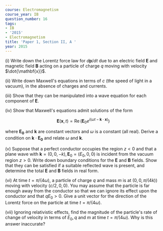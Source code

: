 ```yaml
---
course: Electromagnetism
course_year: IB
question_number: 16
tags:
- IB
- '2015'
- Electromagnetism
title: 'Paper 1, Section II, A '
year: 2015
---
```




(i) Write down the Lorentz force law for $d \mathbf{p} / d t$ due to an electric field $\mathbf{E}$ and magnetic field $\mathbf{B}$ acting on a particle of charge $q$ moving with velocity $\dot{\mathbf{x}}$.

(ii) Write down Maxwell's equations in terms of $c$ (the speed of light in a vacuum), in the absence of charges and currents.

(iii) Show that they can be manipulated into a wave equation for each component of $\mathbf{E}$.

(iv) Show that Maxwell's equations admit solutions of the form

$$\mathbf{E}(\mathbf{x}, t)=\operatorname{Re}\left(\mathbf{E}_{0} e^{i(\omega t-\mathbf{k} \cdot \mathbf{x})}\right)$$

where $\mathbf{E}_{\mathbf{0}}$ and $\mathbf{k}$ are constant vectors and $\omega$ is a constant (all real). Derive a condition on $\mathbf{k} \cdot \mathbf{E}_{\mathbf{0}}$ and relate $\omega$ and $\mathbf{k}$.

(v) Suppose that a perfect conductor occupies the region $z<0$ and that a plane wave with $\mathbf{k}=(0,0,-k), \mathbf{E}_{0}=\left(E_{0}, 0,0\right)$ is incident from the vacuum region $z>0$. Write down boundary conditions for the $\mathbf{E}$ and $\mathbf{B}$ fields. Show that they can be satisfied if a suitable reflected wave is present, and determine the total $\mathbf{E}$ and $\mathbf{B}$ fields in real form.

(vi) At time $t=\pi /(4 \omega)$, a particle of charge $q$ and mass $m$ is at $(0,0, \pi /(4 k))$ moving with velocity $(c / 2,0,0)$. You may assume that the particle is far enough away from the conductor so that we can ignore its effect upon the conductor and that $q E_{0}>0$. Give a unit vector for the direction of the Lorentz force on the particle at time $t=\pi /(4 \omega)$.

(vii) Ignoring relativistic effects, find the magnitude of the particle's rate of change of velocity in terms of $E_{0}, q$ and $m$ at time $t=\pi /(4 \omega)$. Why is this answer inaccurate?